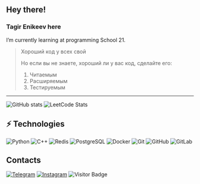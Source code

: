 ## Hey there!
### Tagir Enikeev here
I’m currently learning at programming School 21.


> Хороший код у всех свой
>
> Но если вы не знаете, хороший ли у вас код, сделайте его:
> 1. Читаемым
> 2. Расширяемым
> 3. Тестируемым

***


![GitHub stats](https://github-readme-stats.vercel.app/api?username=tigermun&show_icons=true&hide=contribs,prs&cache_seconds=86400&theme=darcula)
![LeetCode Stats](https://leetcard.jacoblin.cool/TagirEnikeev?theme=light)


## ⚡ Technologies

![Python](https://img.shields.io/badge/-Python-black?style=flat-square&logo=Python)
![C++](https://img.shields.io/badge/-C++-00599C?style=flat-square&logo=c)
![Redis](https://img.shields.io/badge/-Redis-black?style=flat-square&logo=Redis)
![PostgreSQL](https://img.shields.io/badge/-PostgreSQL-336791?style=flat-square&logo=postgresql)
![Docker](https://img.shields.io/badge/-Docker-black?style=flat-square&logo=docker)
![Git](https://img.shields.io/badge/-Git-black?style=flat-square&logo=git)
![GitHub](https://img.shields.io/badge/-GitHub-181717?style=flat-square&logo=github)
![GitLab](https://img.shields.io/badge/-GitLab-FCA121?style=flat-square&logo=gitlab)


## Contacts

[![Telegram](https://img.shields.io/badge/Telegram-2CA5E0?style=for-the-badge&logo=telegram&logoColor=white)](https://t.me/enikeev_tg)
[![Instagram](https://img.shields.io/badge/Instagram-%23E4405F.svg?style=for-the-badge&logo=Instagram&logoColor=white)](https://www.instagram.com/enikeev_tg/)
![Visitor Badge](https://visitor-badge.laobi.icu/badge?page_id=tigermun.tigermun)